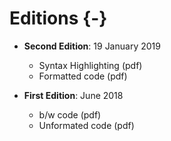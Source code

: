 # Editions {-}

- **Second Edition**: 19 January 2019
  - Syntax Highlighting (pdf)
  - Formatted code (pdf)

- **First Edition**: June 2018
  - b/w code (pdf)
  - Unformated code (pdf)
